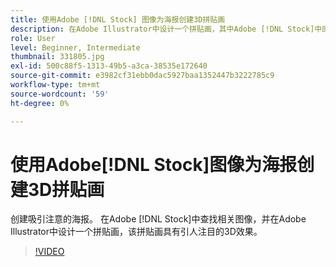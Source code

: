 ```yaml
---
title: 使用Adobe [!DNL Stock] 图像为海报创建3D拼贴画
description: 在Adobe Illustrator中设计一个拼贴画，其中Adobe [!DNL Stock]中的图像具有引人注目的3D效果
role: User
level: Beginner, Intermediate
thumbnail: 331805.jpg
exl-id: 500c88f5-1313-49b5-a3ca-38535e172640
source-git-commit: e3982cf31ebb0dac5927baa1352447b3222785c9
workflow-type: tm+mt
source-wordcount: '59'
ht-degree: 0%

---
```


# 使用Adobe[!DNL Stock]图像为海报创建3D拼贴画

创建吸引注意的海报。 在Adobe [!DNL Stock]中查找相关图像，并在Adobe Illustrator中设计一个拼贴画，该拼贴画具有引人注目的3D效果。

>[!VIDEO](https://video.tv.adobe.com/v/331805?hidetitle=true)
